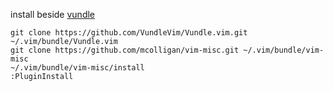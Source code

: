 install beside [vundle](https://github.com/VundleVim/Vundle.vim)

    git clone https://github.com/VundleVim/Vundle.vim.git ~/.vim/bundle/Vundle.vim
    git clone https://github.com/mcolligan/vim-misc.git ~/.vim/bundle/vim-misc
    ~/.vim/bundle/vim-misc/install
    :PluginInstall
